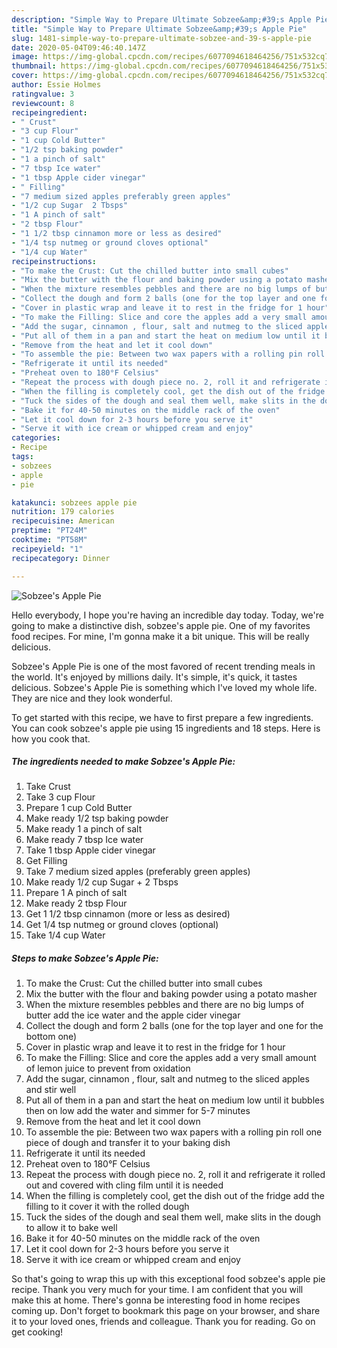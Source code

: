 ```yaml
---
description: "Simple Way to Prepare Ultimate Sobzee&amp;#39;s Apple Pie"
title: "Simple Way to Prepare Ultimate Sobzee&amp;#39;s Apple Pie"
slug: 1481-simple-way-to-prepare-ultimate-sobzee-and-39-s-apple-pie
date: 2020-05-04T09:46:40.147Z
image: https://img-global.cpcdn.com/recipes/6077094618464256/751x532cq70/sobzees-apple-pie-recipe-main-photo.jpg
thumbnail: https://img-global.cpcdn.com/recipes/6077094618464256/751x532cq70/sobzees-apple-pie-recipe-main-photo.jpg
cover: https://img-global.cpcdn.com/recipes/6077094618464256/751x532cq70/sobzees-apple-pie-recipe-main-photo.jpg
author: Essie Holmes
ratingvalue: 3
reviewcount: 8
recipeingredient:
- " Crust"
- "3 cup Flour"
- "1 cup Cold Butter"
- "1/2 tsp baking powder"
- "1 a pinch of salt"
- "7 tbsp Ice water"
- "1 tbsp Apple cider vinegar"
- " Filling"
- "7 medium sized apples preferably green apples"
- "1/2 cup Sugar  2 Tbsps"
- "1 A pinch of salt"
- "2 tbsp Flour"
- "1 1/2 tbsp cinnamon more or less as desired"
- "1/4 tsp nutmeg or ground cloves optional"
- "1/4 cup Water"
recipeinstructions:
- "To make the Crust: Cut the chilled butter into small cubes"
- "Mix the butter with the flour and baking powder using a potato masher"
- "When the mixture resembles pebbles and there are no big lumps of butter add the ice water and the apple cider vinegar"
- "Collect the dough and form 2 balls (one for the top layer and one for the bottom one)"
- "Cover in plastic wrap and leave it to rest in the fridge for 1 hour"
- "To make the Filling: Slice and core the apples add a very small amount of lemon juice to prevent from oxidation"
- "Add the sugar, cinnamon , flour, salt and nutmeg to the sliced apples and stir well"
- "Put all of them in a pan and start the heat on medium low until it bubbles then on low add the water and simmer for 5-7 minutes"
- "Remove from the heat and let it cool down"
- "To assemble the pie: Between two wax papers with a rolling pin roll one piece of dough and transfer it to your baking dish"
- "Refrigerate it until its needed"
- "Preheat oven to 180°F Celsius"
- "Repeat the process with dough piece no. 2, roll it and refrigerate it rolled out and covered with cling film until it is needed"
- "When the filling is completely cool, get the dish out of the fridge add the filling to it cover it with the rolled dough"
- "Tuck the sides of the dough and seal them well, make slits in the dough to allow it to bake well"
- "Bake it for 40-50 minutes on the middle rack of the oven"
- "Let it cool down for 2-3 hours before you serve it"
- "Serve it with ice cream or whipped cream and enjoy"
categories:
- Recipe
tags:
- sobzees
- apple
- pie

katakunci: sobzees apple pie 
nutrition: 179 calories
recipecuisine: American
preptime: "PT24M"
cooktime: "PT58M"
recipeyield: "1"
recipecategory: Dinner

---
```



![Sobzee&#39;s Apple Pie](https://img-global.cpcdn.com/recipes/6077094618464256/751x532cq70/sobzees-apple-pie-recipe-main-photo.jpg)

Hello everybody, I hope you're having an incredible day today. Today, we're going to make a distinctive dish, sobzee&#39;s apple pie. One of my favorites food recipes. For mine, I'm gonna make it a bit unique. This will be really delicious.



Sobzee&#39;s Apple Pie is one of the most favored of recent trending meals in the world. It's enjoyed by millions daily. It's simple, it's quick, it tastes delicious. Sobzee&#39;s Apple Pie is something which I've loved my whole life. They are nice and they look wonderful.


To get started with this recipe, we have to first prepare a few ingredients. You can cook sobzee&#39;s apple pie using 15 ingredients and 18 steps. Here is how you cook that.

<!--inarticleads1-->

##### The ingredients needed to make Sobzee&#39;s Apple Pie:

1. Take  Crust
1. Take 3 cup Flour
1. Prepare 1 cup Cold Butter
1. Make ready 1/2 tsp baking powder
1. Make ready 1 a pinch of salt
1. Make ready 7 tbsp Ice water
1. Take 1 tbsp Apple cider vinegar
1. Get  Filling
1. Take 7 medium sized apples (preferably green apples)
1. Make ready 1/2 cup Sugar + 2 Tbsps
1. Prepare 1 A pinch of salt
1. Make ready 2 tbsp Flour
1. Get 1 1/2 tbsp cinnamon (more or less as desired)
1. Get 1/4 tsp nutmeg or ground cloves (optional)
1. Take 1/4 cup Water




<!--inarticleads2-->

##### Steps to make Sobzee&#39;s Apple Pie:

1. To make the Crust: Cut the chilled butter into small cubes
1. Mix the butter with the flour and baking powder using a potato masher
1. When the mixture resembles pebbles and there are no big lumps of butter add the ice water and the apple cider vinegar
1. Collect the dough and form 2 balls (one for the top layer and one for the bottom one)
1. Cover in plastic wrap and leave it to rest in the fridge for 1 hour
1. To make the Filling: Slice and core the apples add a very small amount of lemon juice to prevent from oxidation
1. Add the sugar, cinnamon , flour, salt and nutmeg to the sliced apples and stir well
1. Put all of them in a pan and start the heat on medium low until it bubbles then on low add the water and simmer for 5-7 minutes
1. Remove from the heat and let it cool down
1. To assemble the pie: Between two wax papers with a rolling pin roll one piece of dough and transfer it to your baking dish
1. Refrigerate it until its needed
1. Preheat oven to 180°F Celsius
1. Repeat the process with dough piece no. 2, roll it and refrigerate it rolled out and covered with cling film until it is needed
1. When the filling is completely cool, get the dish out of the fridge add the filling to it cover it with the rolled dough
1. Tuck the sides of the dough and seal them well, make slits in the dough to allow it to bake well
1. Bake it for 40-50 minutes on the middle rack of the oven
1. Let it cool down for 2-3 hours before you serve it
1. Serve it with ice cream or whipped cream and enjoy




So that's going to wrap this up with this exceptional food sobzee&#39;s apple pie recipe. Thank you very much for your time. I am confident that you will make this at home. There's gonna be interesting food in home recipes coming up. Don't forget to bookmark this page on your browser, and share it to your loved ones, friends and colleague. Thank you for reading. Go on get cooking!

